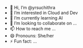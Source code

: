 - 👋 Hi, I’m @yrsuchithra
- 👀 I’m interested in Cloud and Dev
- 🌱 I’m currently learning AI
- 💞️ I’m looking to collaborate on ...
- 📫 How to reach me ...
- 😄 Pronouns: She/her
- ⚡ Fun fact: ...

<!---
yrsuchithra/yrsuchithra is a ✨ special ✨ repository because its `README.md` (this file) appears on your GitHub profile.
You can click the Preview link to take a look at your changes.
--->
